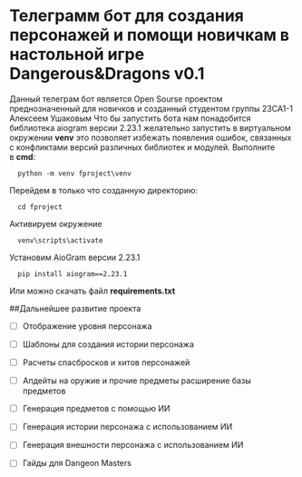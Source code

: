 # Телеграмм бот для создания персонажей и помощи новичкам в настольной игре Dangerous&Dragons v0.1
Данный телеграм бот является Open Sourse проектом преднозначенный для новичков и созданный студентом группы 23СА1-1 Алексеем Ушаковым
Что бы запустить бота нам понадобится библиотека aiogram версии 2.23.1 желательно запустить в виртуальном окружении **venv**
это позволяет избежать появления ошибок, связанных с конфликтами версий различных библиотек и модулей. Выполните в **cmd**:
```
  python -m venv fproject\venv
```
Перейдем в только что созданную директорию:
```
  cd fproject
```
Активируем окружение
```
  venv\scripts\activate
```
Установим AioGram версии 2.23.1
```
  pip install aiogram==2.23.1
```
Или можно скачать файл **requirements.txt**

##Дальнейшее развитие проекта
- [ ] Отображение уровня персонажа
- [ ] Шаблоны для создания истории персонажа
- [ ] Расчеты спасбросков и хитов персонажей
- [ ] Апдейты на оружие и прочие предметы расширение базы предметов
- [ ] Генерация предметов с помощью ИИ
- [ ] Генерация истории персонажа с использованием ИИ
- [ ] Генерация внешности персонажа с использованием ИИ
- [ ] Гайды для Dangeon Masters

